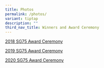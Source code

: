 ```yaml
---
title: Photos
permalink: /photos/
variant: tiptap
description: ""
third_nav_title: Winners and Award Ceremony
---
```

<p><a href="https://photos.google.com/share/AF1QipPcUfWsBDYg2qpQpPMW6zvvvGciKD6CLmtJCMVXJ1iFTWkjGo3rjjPJXzoLO29ebg?key=SXozS1ZWUjBEYTlzZkVSLUtjRW9wX3pfUnBFcEhn" rel="noopener nofollow" target="_blank">2018 SG75 Award Ceremony</a>
</p>
<p><a href="https://photos.google.com/share/AF1QipM5eoO8tA7VibdWAA4s0jdwAEXUwNbuNusjGLf51DiEvnH-GLugkKAqgczR2VPPYQ?key=MVVveW5WTlhqcGZGY0NLUkttSXpOWWRLdEhUcllB" rel="noopener nofollow" target="_blank">2019 SG75 Award Ceremony</a>
</p>
<p><a href="https://photos.google.com/share/AF1QipNtHoESXFtCxIjj-ggB_n8qje_-lLJxNdyLNiGLCClEEwr6nc4d5_M5gmi34KdK0g?key=SmVnQ0REQzl1T2ZlQWktZ2dKRFM4QUFiQl9xdzd3" rel="noopener nofollow" target="_blank">2020 SG75 Award Ceremony</a>
</p>